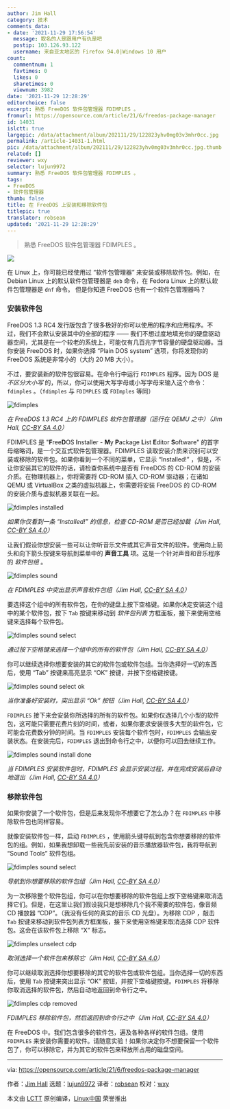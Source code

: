 ```yaml
---
author: Jim Hall
category: 技术
comments_data:
- date: '2021-11-29 17:56:54'
  message: 取名的人是跟用户有仇是吧
  postip: 103.126.93.122
  username: 来自亚太地区的 Firefox 94.0|Windows 10 用户
count:
  commentnum: 1
  favtimes: 0
  likes: 0
  sharetimes: 0
  viewnum: 3982
date: '2021-11-29 12:28:29'
editorchoice: false
excerpt: 熟悉 FreeDOS 软件包管理器 FDIMPLES 。
fromurl: https://opensource.com/article/21/6/freedos-package-manager
id: 14031
islctt: true
largepic: /data/attachment/album/202111/29/122823yhv0mg03v3mhr0cc.jpg
permalink: /article-14031-1.html
pic: /data/attachment/album/202111/29/122823yhv0mg03v3mhr0cc.jpg.thumb.jpg
related: []
reviewer: wxy
selector: lujun9972
summary: 熟悉 FreeDOS 软件包管理器 FDIMPLES 。
tags:
- FreeDOS
- 软件包管理器
thumb: false
title: 在 FreeDOS 上安装和移除软件包
titlepic: true
translator: robsean
updated: '2021-11-29 12:28:29'
---
```



> 
> 熟悉 FreeDOS 软件包管理器 FDIMPLES 。
> 
> 
> 


![](/data/attachment/album/202111/29/122823yhv0mg03v3mhr0cc.jpg)


在 Linux 上，你可能已经使用过 “软件包管理器” 来安装或移除软件包。例如，在 Debian Linux 上的默认软件包管理器是 `deb` 命令，在 Fedora Linux 上的默认软件包管理器是 `dnf` 命令。 但是你知道 FreeDOS 也有一个软件包管理器吗？


### 安装软件包


FreeDOS 1.3 RC4 发行版包含了很多极好的你可以使用的程序和应用程序。不过，我们不会默认安装其中的全部的程序 —— 我们不想过度地填充你的硬盘驱动器空间，尤其是在一个较老的系统上，可能仅有几百兆字节容量的硬盘驱动器。当你安装 FreeDOS 时，如果你选择 “Plain DOS system” 选项，你将发现你的 FreeDOS 系统是非常小的（大约 20 MB 大小）。


不过，要安装新的软件包很容易。在命令行中运行 `FDIMPLES` 程序。因为 DOS 是 *不区分大小写* 的，所以，你可以使用大写字母或小写字母来输入这个命令： `fdimples` 。（`fdimples` 与 `FDIMPLES` 或 `FDImples` 等同）


![fdimples](/data/attachment/album/202111/29/122831r9jpp49pxpccz1pe.png)


*在 FreeDOS 1.3 RC4 上的 FDIMPLES 软件包管理器（运行在 QEMU 之中）（Jim Hall, [CC-BY SA 4.0](https://creativecommons.org/licenses/by-sa/4.0/)）*


FDIMPLES 是 "**F**ree**D**OS **I**nstaller - **M**y **P**ackage **L**ist **E**ditor **S**oftware" 的首字母缩略词，是一个交互式软件包管理器。FDIMPLES 读取安装介质来识别可以安装或移除的软件包。如果你看到一个不同的菜单，它显示 “Installed!” ，但是，不让你安装其它的软件的话，请检查你系统中是否有 FreeDOS 的 CD-ROM 的安装介质。在物理机器上，你将需要将 CD-ROM 插入 CD-ROM 驱动器；在诸如 QEMU 或 VirtualBox 之类的虚拟机器上，你需要将安装 FreeDOS 的 CD-ROM 的安装介质与虚拟机器关联在一起。


![fdimples installed](/data/attachment/album/202111/29/122832zsm9z0r8a855i806.png)


*如果你仅看到一条 “Installed!” 的信息，检查 CD-ROM 是否已经加载（Jim Hall, [CC-BY SA 4.0](https://creativecommons.org/licenses/by-sa/4.0/)）*


让我们假设你想安装一些可以让你听音乐文件或其它声音文件的软件。使用向上箭头和向下箭头按键来导航到菜单中的 **声音工具** 项。这是一个针对声音和音乐程序的 *软件包组* 。


![fdimples sound](/data/attachment/album/202111/29/122832a0tto6k058o1582k.png)


*在 FDIMPLES 中突出显示声音软件包组（Jim Hall, [CC-BY SA 4.0](https://creativecommons.org/licenses/by-sa/4.0/)）*


要选择这个组中的所有软件包，在你的键盘上按下空格键。如果你决定安装这个组中的某个软件包，按下 `Tab` 按键来移动到 *软件包列表* 方框面板，接下来使用空格键来选择每个软件包。


![fdimples sound select](/data/attachment/album/202111/29/122832elapbes6e8g6lgos.png)


*通过按下空格键来选择一个组中的所有的软件包（Jim Hall, [CC-BY SA 4.0](https://creativecommons.org/licenses/by-sa/4.0/)）*


你可以继续选择你想要安装的其它的软件包或软件包组。当你选择好一切的东西后，使用 “Tab” 按键来高亮显示 “OK” 按键，并按下空格键按键。


![fdimples sound select ok](/data/attachment/album/202111/29/122833h2haav0lh7ie1irr.png)


*当你准备好安装时，突出显示 “Ok” 按钮（Jim Hall, [CC-BY SA 4.0](https://creativecommons.org/licenses/by-sa/4.0/)）*


`FDIMPLES` 接下来会安装你所选择的所有的软件包。如果你仅选择几个小型的软件包，这可能只需要花费片刻的时间，或者，如果你要求安装很多大型的软件包，它可能会花费数分钟的时间。当 `FDIMPLES` 安装每个软件包时，`FDIMPLES` 会输出安装状态。在安装完后，`FDIMPLES` 退出到命令行之中，以便你可以回去继续工作。


![fdimples sound install done](/data/attachment/album/202111/29/122833o7ss2mzejeeqblc5.png)


*当 FDIMPLES 安装软件包时，FDIMPLES 会显示安装过程，并在完成安装后自动地退出（Jim Hall, [CC-BY SA 4.0](https://creativecommons.org/licenses/by-sa/4.0/)）*


### 移除软件包


如果你安装了一个软件包，但是后来发现你不想要它了怎么办？在 `FDIMPLES` 中移除软件包也同样容易。


就像安装软件包一样，启动 `FDIMPLES` ，使用箭头键导航到包含你想要移除的软件包的组。例如，如果我想卸载一些我先前安装的音乐播放器软件包，我将导航到 “Sound Tools” 软件包组。


![fdimples sound select](/data/attachment/album/202111/29/122833qz6922ohv5so5935.png)


*导航到你想要移除的软件包组（Jim Hall, [CC-BY SA 4.0](https://creativecommons.org/licenses/by-sa/4.0/)）*


为一次移除整个软件包组，你可以在你想要移除的软件包组上按下空格键来取消选择它们。但是，在这里让我们假设我只是想移除几个我不需要的软件包，像音频 CD 播放器 “CDP”。（我没有任何的真实的音乐 CD 光盘）。为移除 CDP ，敲击 `Tab` 按键来移动到软件包列表方框面板，接下来使用空格键来取消选择 CDP 软件包。这会在该软件包上移除 “X” 标志。


![fdimples unselect cdp](/data/attachment/album/202111/29/122833nxjcmxvfbjzfwmm8.png)


*取消选择一个软件包来移除它（Jim Hall, [CC-BY SA 4.0](https://creativecommons.org/licenses/by-sa/4.0/)）*


你可以继续取消选择你想要移除的其它的软件包或软件包组。当你选择一切的东西后，使用 `Tab` 按键来突出显示 “OK” 按钮，并按下空格键按键。`FDIMPLES` 将移除你取消选择的软件包，然后自动地返回到命令行之中。


![fdimples cdp removed](/data/attachment/album/202111/29/122834dwwq364hqc2w4q3q.png)


*FDIMPLES 移除软件包，然后返回到命令行之中（Jim Hall, [CC-BY SA 4.0](https://creativecommons.org/licenses/by-sa/4.0/)）*


在 FreeDOS 中。我们包含很多的软件包，遍及各种各样的软件包组。使用 `FDIMPLES` 来安装你需要的软件。请随意实验！如果你决定你不想要保留一个软件包了，你可以移除它，并为其它的软件包来释放所占用的磁盘空间。




---


via: <https://opensource.com/article/21/6/freedos-package-manager>


作者：[Jim Hall](https://opensource.com/users/jim-hall) 选题：[lujun9972](https://github.com/lujun9972) 译者：[robsean](https://github.com/robsean) 校对：[wxy](https://github.com/wxy)


本文由 [LCTT](https://github.com/LCTT/TranslateProject) 原创编译，[Linux中国](https://linux.cn/) 荣誉推出